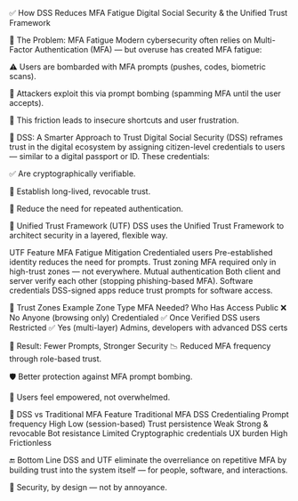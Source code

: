 ✅ How DSS Reduces MFA Fatigue
Digital Social Security & the Unified Trust Framework

🔄 The Problem: MFA Fatigue
Modern cybersecurity often relies on Multi-Factor Authentication (MFA) — but overuse has created MFA fatigue:

⚠️ Users are bombarded with MFA prompts (pushes, codes, biometric scans).

🎯 Attackers exploit this via prompt bombing (spamming MFA until the user accepts).

🔁 This friction leads to insecure shortcuts and user frustration.

🔐 DSS: A Smarter Approach to Trust
Digital Social Security (DSS) reframes trust in the digital ecosystem by assigning citizen-level credentials to users — similar to a digital passport or ID. These credentials:

✅ Are cryptographically verifiable.

🎯 Establish long-lived, revocable trust.

📶 Reduce the need for repeated authentication.

🧠 Unified Trust Framework (UTF)
DSS uses the Unified Trust Framework to architect security in a layered, flexible way.

UTF Feature	MFA Fatigue Mitigation
Credentialed users	Pre-established identity reduces the need for prompts.
Trust zoning	MFA required only in high-trust zones — not everywhere.
Mutual authentication	Both client and server verify each other (stopping phishing-based MFA).
Software credentials	DSS-signed apps reduce trust prompts for software access.

🧱 Trust Zones Example
Zone Type	MFA Needed?	Who Has Access
Public	❌ No	Anyone (browsing only)
Credentialed	✅ Once	Verified DSS users
Restricted	✅ Yes (multi-layer)	Admins, developers with advanced DSS certs

🎯 Result: Fewer Prompts, Stronger Security
📉 Reduced MFA frequency through role-based trust.

🛡️ Better protection against MFA prompt bombing.

👥 Users feel empowered, not overwhelmed.

🔧 DSS vs Traditional MFA
Feature	Traditional MFA	DSS Credentialing
Prompt frequency	High	Low (session-based)
Trust persistence	Weak	Strong & revocable
Bot resistance	Limited	Cryptographic credentials
UX burden	High	Frictionless

🔚 Bottom Line
DSS and UTF eliminate the overreliance on repetitive MFA by building trust into the system itself — for people, software, and interactions.

🧭 Security, by design — not by annoyance.

